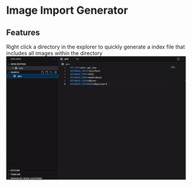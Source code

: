 # Image Import Generator

## Features

Right click a directory in the explorer to quickly generate a index file that includes all images within the directory
<br>
<img src="./demo.gif"/>